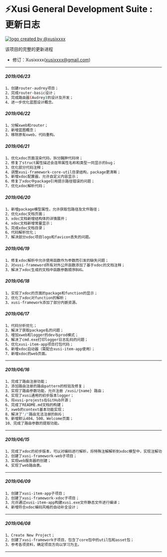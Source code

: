 # ⚡️Xusi General Development Suite : 更新日志

 <a href="https://github.com/Xusixxxx/Xusi"><img align="center" style="margin-right:20px;" src="http://przimj0kd.bkt.clouddn.com/logo-framework.png?e=1560849204&token=KTrMT_fnULmylWtMq0WH4htHUN74vKGMcbY1X_j-:lxR5SHgwPSNZ0XPpfYGPJyO7-8g" title="logo created by @xusixxxx" /></a>

该项目的完整的更新进程
- 修订：Xusixxxx(xusixxxx@gmail.com)
****

##### 2019/06/23
```sh
1、创建router-audrey项目；
2、完成router-basic设计；
3、完成路由器(Audrey)的设计及开发；
4、进一步优化蓝图设计概念。
```

##### 2019/06/22
```sh
1、分解xweb和router；
2、新增蓝图概念；
3、移除原有xweb，代码重构。
```

##### 2019/06/21
```sh
1、优化xdoc页面渲染代码，拆分臃肿代码块；
2、修复了struct属性描述会连带属性名称和类型一同显示的bug；
3、优化部分代码注释；
4、调整xusi-framework-core-util目录结构，package更清晰；
5、新增xdoc配置器，允许自定义内容显示；
6、修复了xdoc中package引用提示路径错误的问题；
7、优化xdoc解析代码；
```

##### 2019/06/20
```sh
1、新增package模型属性，允许获取包路径及文件路径；
2、优化xdoc文档页面；
3、xdoc文档新增结构体的详情展开；
4、xdoc文档新增常量显示；
5、完成xdoc文档目录；
6、代码解析优化；
7、解决部分xdoc项目logo和favicon丢失的问题。
```

##### 2019/06/19
```sh
1、修复xdoc解析中允许使用函数作为参数而引发的缺失问题；
2、对xusi-frameword所有对外公开函数添加了基于xdoc的文档注释；
3、解决了xdoc生成的文档中函数参数顺序BUG。
```

##### 2019/06/18
```sh
1、实现了xdoc的页面的package和function的显示；
2、优化了xdoc对function的解析；
3、xusi-framework添加了部分内嵌资源。
```

##### 2019/06/17
```sh
1、代码分析优化；
2、解决了获取package名的问题；
3、增加xweb和logger的dev与prod模式；
4、解决了cmd.exe打印logger日志乱码的问题；
5、优化xusi-item-app项目打包代码；
6、新增xdoc启动器（需配合xusi-item-app使用）；
7、新增xdoc的web页面。
```
****

##### 2019/06/16
```sh
1、完成了路由注册功能；
2、添加路由注册的路由pattern的校验及修复；
3、实现了路由参数功能，允许注册 /xusi/{name} 路由；
4、实现了xusi通用的初步版本logger；
5、将xusi-projests在GitHub开源；
6、完成了README.md文档的构建；
7、xweb的context基本功能实现；
8、解决了"/"路由无法注册的BUG；
9、新增默认404、500、Welcome页面；
10、完成了路由参数的提取功能。 
```
****

##### 2019/06/15
```sh
1、完成了xdoc的初步版本，可以对编码进行解析，将特殊注解解析到xdoc模型中，实现注解功能；
2、创建了xusi-framework-web子项目；
3、实现web服务器的创建；
4、实现了web路由表。
```
****

##### 2019/06/09
```sh
1、创建了xusi-item-app子项目；
2、创建了xusi-framework-xdoc子项目；
3、允许通过xusi-item-app构建xusi.exe文件静态文件进行编译；
4、新增符合xdoc编码风格的自动补全设计；
```
****

##### 2019/06/08
```sh
1、Create New Project；
2、创建了xusi-framework子项目，包含了core包中的util包和asset包；
3、参考各项资料，确定项目方向以学习为主。
```
****
